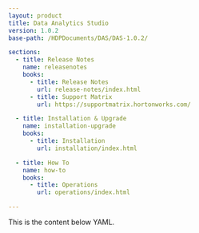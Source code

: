 ```yaml
---
layout: product
title: Data Analytics Studio
version: 1.0.2
base-path: /HDPDocuments/DAS/DAS-1.0.2/

sections:
  - title: Release Notes
    name: releasenotes
    books:
      - title: Release Notes
        url: release-notes/index.html
      - title: Support Matrix
        url: https://supportmatrix.hortonworks.com/

  - title: Installation & Upgrade
    name: installation-upgrade
    books:
      - title: Installation
        url: installation/index.html

  - title: How To
    name: how-to
    books:
      - title: Operations
        url: operations/index.html

---
```


This is the content below YAML.
